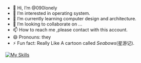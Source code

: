 - 👋 Hi, I’m @090lonely
- 👀 I’m interested in operating system.
- 🌱 I’m currently learning computer design and architecture.
- 💞️ I’m looking to collaborate on ...
- 📫 How to reach me ,please contact with this account.
- 😄 Pronouns: they
- ⚡ Fun fact: Really Like A cartoon called *Seabows*(星游记).


 [![My Skills](https://skillicons.dev/icons?i=anaconda,androidstudio,apple,cpp,git,latex,linux,md,py,vim,vscode)](https://skillicons.dev)

<!---
090lonely/090lonely is a ✨ special ✨ repository because its `README.md` (this file) appears on your GitHub profile.
You can click the Preview link to take a look at your changes.
--->
